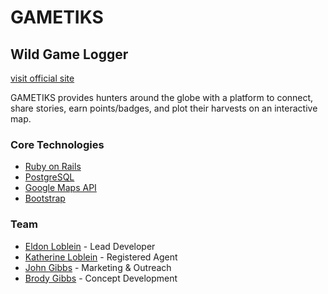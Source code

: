 # GAMETIKS
## Wild Game Logger
[visit official site](https://www.gametiks.com)

GAMETIKS provides hunters around the globe with a platform to connect, share stories, earn points/badges, and plot their harvests on an interactive map.

### Core Technologies

* [Ruby on Rails](rubyonrails.org)
* [PostgreSQL](https://www.postgresql.org)
* [Google Maps API](https://developers.google.com/maps)
* [Bootstrap](getbootstrap.com)

### Team

* [Eldon Loblein](https://www.linkedin.com/in/eldonloblein) - Lead Developer
* [Katherine Loblein](https://www.linkedin.com/in/katherine-loblein-78b1a745) - Registered Agent
* [John Gibbs](https://www.facebook.com/john.gibbs.733) - Marketing & Outreach
* [Brody Gibbs](https://www.facebook.com/brody.gibbs.5) - Concept Development

